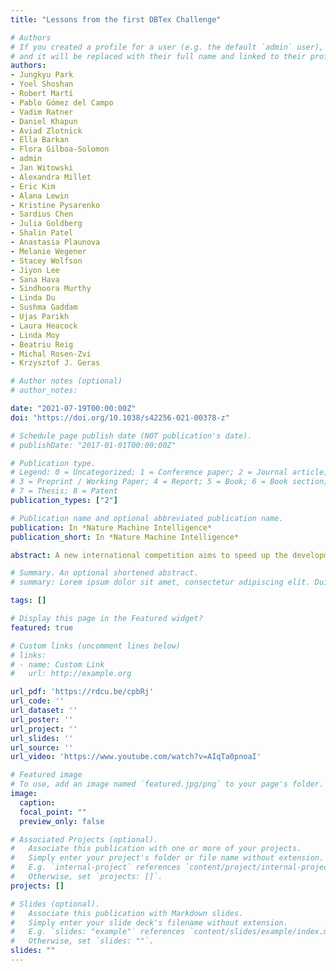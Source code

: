 ```yaml
---
title: "Lessons from the first DBTex Challenge"

# Authors
# If you created a profile for a user (e.g. the default `admin` user), write the username (folder name) here 
# and it will be replaced with their full name and linked to their profile.
authors:
- Jungkyu Park
- Yoel Shoshan
- Robert Martí 
- Pablo Gómez del Campo 
- Vadim Ratner 
- Daniel Khapun 
- Aviad Zlotnick 
- Ella Barkan 
- Flora Gilboa-Solomon 
- admin
- Jan Witowski 
- Alexandra Millet 
- Eric Kim 
- Alana Lewin 
- Kristine Pysarenko 
- Sardius Chen 
- Julia Goldberg 
- Shalin Patel 
- Anastasia Plaunova 
- Melanie Wegener 
- Stacey Wolfson 
- Jiyon Lee 
- Sana Hava 
- Sindhoora Murthy 
- Linda Du 
- Sushma Gaddam 
- Ujas Parikh 
- Laura Heacock 
- Linda Moy 
- Beatriu Reig 
- Michal Rosen-Zvi 
- Krzysztof J. Geras

# Author notes (optional)
# author_notes:

date: "2021-07-19T00:00:00Z"
doi: "https://doi.org/10.1038/s42256-021-00378-z"

# Schedule page publish date (NOT publication's date).
# publishDate: "2017-01-01T00:00:00Z"

# Publication type.
# Legend: 0 = Uncategorized; 1 = Conference paper; 2 = Journal article;
# 3 = Preprint / Working Paper; 4 = Report; 5 = Book; 6 = Book section;
# 7 = Thesis; 8 = Patent
publication_types: ["2"]

# Publication name and optional abbreviated publication name.
publication: In *Nature Machine Intelligence*
publication_short: In *Nature Machine Intelligence*

abstract: A new international competition aims to speed up the development of AI models that can assist radiologists in detecting suspicious lesions from hundreds of millions of pixels in 3D mammograms. The top three winning teams compare notes.

# Summary. An optional shortened abstract.
# summary: Lorem ipsum dolor sit amet, consectetur adipiscing elit. Duis posuere tellus ac convallis placerat. Proin tincidunt magna sed ex sollicitudin condimentum.

tags: []

# Display this page in the Featured widget?
featured: true

# Custom links (uncomment lines below)
# links:
# - name: Custom Link
#   url: http://example.org

url_pdf: 'https://rdcu.be/cpbRj'
url_code: ''
url_dataset: ''
url_poster: ''
url_project: ''
url_slides: ''
url_source: ''
url_video: 'https://www.youtube.com/watch?v=AIqTa0pnoaI'

# Featured image
# To use, add an image named `featured.jpg/png` to your page's folder. 
image:
  caption:
  focal_point: ""
  preview_only: false

# Associated Projects (optional).
#   Associate this publication with one or more of your projects.
#   Simply enter your project's folder or file name without extension.
#   E.g. `internal-project` references `content/project/internal-project/index.md`.
#   Otherwise, set `projects: []`.
projects: []

# Slides (optional).
#   Associate this publication with Markdown slides.
#   Simply enter your slide deck's filename without extension.
#   E.g. `slides: "example"` references `content/slides/example/index.md`.
#   Otherwise, set `slides: ""`.
slides: ""
---
```

